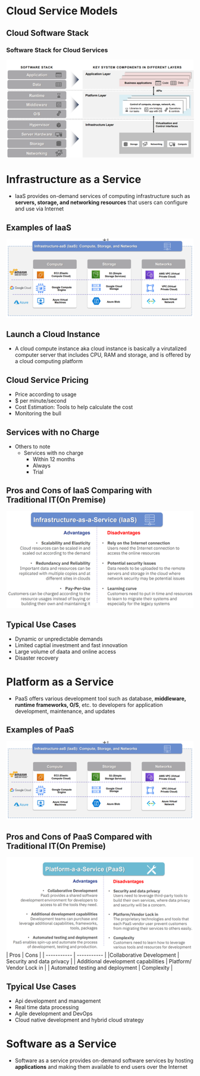 # Cloud Service Models
## Cloud Software Stack
### Software Stack for Cloud Services
![fig 1.](ImageAssets/Cpt2.1.png)
# Infrastructure as a Service
* IaaS provides on-demand services of computing infrastructure such as **servers, storage, and networking resources** that users can configure and use via Internet
## Examples of IaaS
![fig 1.](ImageAssets/Cpt2.3.png)
## Launch a Cloud Instance
* A cloud compute instance aka cloud instance is basically a virutalized computer server that includes CPU, RAM and storage, and is offered by a cloud computing platform
## Cloud Service Pricing
* Price according to usage
* $ per minute/second
* Cost Estimation: Tools to help calculate the cost
* Monitoring the bull
## Services with no Charge
* Others to note
    * Services with no charge
        * Within 12 months
        * Always
        * Trial

## Pros and Cons of IaaS Comparing with Traditional IT(On Premise)
![fig 1.](ImageAssets/Cpt2.2.png)
## Typical Use Cases
* Dynamic or unpredictable demands
* Limited captial investment and fast innovation
* Large volume of daata and online access
* Disaster recovery

# Platform as a Service
* PaaS offers various development tool such as database, **middleware, runtime frameworks, O/S**, etc. to developers for application development, maintenance, and updates
## Examples of PaaS
![fig 1.](ImageAssets/Cpt2.3.png)
## Pros and Cons of PaaS Compared with Traditional IT(On Premise)
![](ImageAssets/Cpt2.5.png)
| Pros | Cons |
| ----------- | ----------- |
|Collaborative Development | Security and data privacy |
| Additional development capabilities | Platform/ Vendor Lock in |
| Automated testing and deployment | Complexity |
## Tpyical Use Cases
* Api development and management
* Real time data processing
* Agile development and DevOps
* Cloud native development and hybrid cloud strategy
# Software as a Service
* Software as a service provides on-demand software services by hosting **applications** and making them available to end users over the Internet